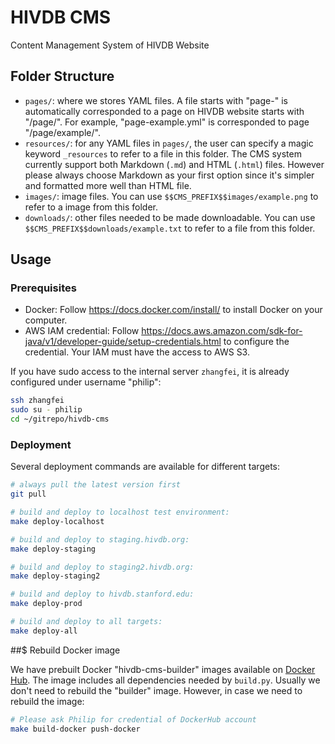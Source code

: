 # HIVDB CMS

Content Management System of HIVDB Website


## Folder Structure

- `pages/`: where we stores YAML files. A file starts with "page-" is
  automatically corresponded to a page on HIVDB website starts with "/page/".
  For example, "page-example.yml" is corresponded to page "/page/example/".
- `resources/`: for any YAML files in `pages/`, the user can specify a magic
  keyword `_resources` to refer to a file in this folder. The CMS system
  currently support both Markdown (`.md`) and HTML (`.html`) files. However
  please always choose Markdown as your first option since it's simpler and
  formatted more well than HTML file.
- `images/`: image files. You can use `$$CMS_PREFIX$$images/example.png` to
  refer to a image from this folder.
- `downloads/`: other files needed to be made downloadable. You can use
  `$$CMS_PREFIX$$downloads/example.txt` to refer to a file from this folder.

## Usage

### Prerequisites

- Docker: Follow https://docs.docker.com/install/ to install Docker on your
  computer.
- AWS IAM credential: Follow https://docs.aws.amazon.com/sdk-for-java/v1/developer-guide/setup-credentials.html
  to configure the credential. Your IAM must have the access to AWS S3.

If you have sudo access to the internal server `zhangfei`, it is already
configured under username "philip":

```bash
ssh zhangfei
sudo su - philip
cd ~/gitrepo/hivdb-cms
```

### Deployment

Several deployment commands are available for different targets:

```bash
# always pull the latest version first
git pull

# build and deploy to localhost test environment:
make deploy-localhost

# build and deploy to staging.hivdb.org:
make deploy-staging

# build and deploy to staging2.hivdb.org:
make deploy-staging2

# build and deploy to hivdb.stanford.edu:
make deploy-prod

# build and deploy to all targets:
make deploy-all
```

##$ Rebuild Docker image

We have prebuilt Docker "hivdb-cms-builder" images available on
[Docker Hub][docker-hub-link]. The image includes all dependencies needed by
`build.py`. Usually we don't need to rebuild the "builder" image. However,
in case we need to rebuild the image:

```bash
# Please ask Philip for credential of DockerHub account
make build-docker push-docker
```

[docker-hub-link]: https://hub.docker.com/r/hivdb/hivdb-cms-builder

